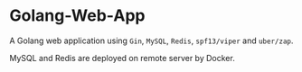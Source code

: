 # Golang-Web-App

A Golang web application using ```Gin```, ```MySQL```, ```Redis```, ```spf13/viper``` and ```uber/zap```. 

MySQL and Redis are deployed on remote server by Docker. 

